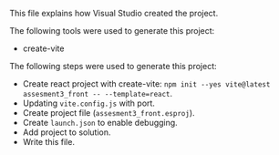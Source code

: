 This file explains how Visual Studio created the project.

The following tools were used to generate this project:
- create-vite

The following steps were used to generate this project:
- Create react project with create-vite: `npm init --yes vite@latest assesment3_front -- --template=react`.
- Updating `vite.config.js` with port.
- Create project file (`assesment3_front.esproj`).
- Create `launch.json` to enable debugging.
- Add project to solution.
- Write this file.
